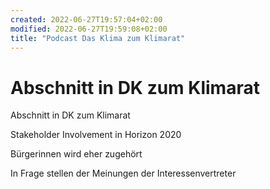 ```yaml
---
created: 2022-06-27T19:57:04+02:00
modified: 2022-06-27T19:59:08+02:00
title: "Podcast Das Klima zum Klimarat"
---
```


# Abschnitt in DK zum Klimarat

Abschnitt in DK zum Klimarat

Stakeholder Involvement in Horizon 2020

Bürgerinnen wird eher zugehört

In Frage stellen der Meinungen der Interessenvertreter